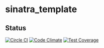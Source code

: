 # sinatra_template

## Status

[![Circle CI](https://circleci.com/gh/gembaf/sinatra_template.svg?style=svg)](https://circleci.com/gh/gembaf/sinatra_template)
[![Code Climate](https://codeclimate.com/github/gembaf/sinatra_template/badges/gpa.svg)](https://codeclimate.com/github/gembaf/sinatra_template)
[![Test Coverage](https://codeclimate.com/github/gembaf/sinatra_template/badges/coverage.svg)](https://codeclimate.com/github/gembaf/sinatra_template/coverage)
